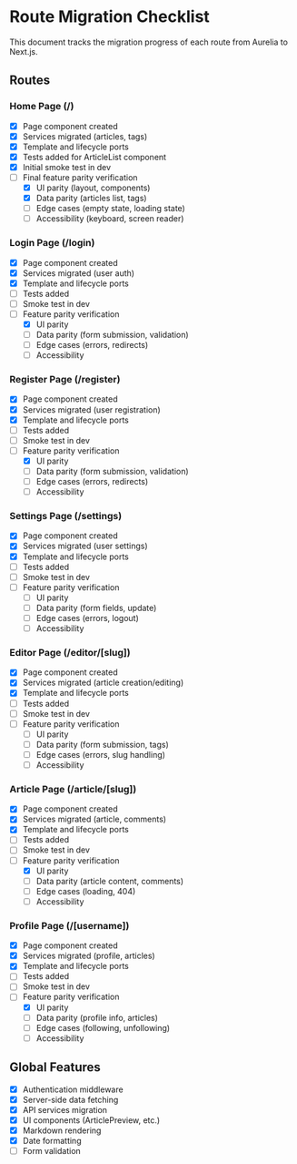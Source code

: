 # Route Migration Checklist

This document tracks the migration progress of each route from Aurelia to Next.js.

## Routes

### Home Page (/)
- [x] Page component created
- [x] Services migrated (articles, tags)
- [x] Template and lifecycle ports
- [x] Tests added for ArticleList component
- [x] Initial smoke test in dev
- [ ] Final feature parity verification
  - [x] UI parity (layout, components)
  - [x] Data parity (articles list, tags)
  - [ ] Edge cases (empty state, loading state)
  - [ ] Accessibility (keyboard, screen reader)

### Login Page (/login)
- [x] Page component created
- [x] Services migrated (user auth)
- [x] Template and lifecycle ports
- [ ] Tests added
- [ ] Smoke test in dev
- [ ] Feature parity verification
  - [x] UI parity
  - [ ] Data parity (form submission, validation)
  - [ ] Edge cases (errors, redirects)
  - [ ] Accessibility

### Register Page (/register)
- [x] Page component created
- [x] Services migrated (user registration)
- [x] Template and lifecycle ports
- [ ] Tests added
- [ ] Smoke test in dev
- [ ] Feature parity verification
  - [x] UI parity
  - [ ] Data parity (form submission, validation)
  - [ ] Edge cases (errors, redirects)
  - [ ] Accessibility

### Settings Page (/settings)
- [x] Page component created
- [x] Services migrated (user settings)
- [x] Template and lifecycle ports
- [ ] Tests added
- [ ] Smoke test in dev
- [ ] Feature parity verification
  - [ ] UI parity
  - [ ] Data parity (form fields, update)
  - [ ] Edge cases (errors, logout)
  - [ ] Accessibility

### Editor Page (/editor/[slug])
- [x] Page component created
- [x] Services migrated (article creation/editing)
- [x] Template and lifecycle ports
- [ ] Tests added
- [ ] Smoke test in dev
- [ ] Feature parity verification
  - [ ] UI parity
  - [ ] Data parity (form submission, tags)
  - [ ] Edge cases (errors, slug handling)
  - [ ] Accessibility

### Article Page (/article/[slug])
- [x] Page component created
- [x] Services migrated (article, comments)
- [x] Template and lifecycle ports
- [ ] Tests added
- [ ] Smoke test in dev
- [ ] Feature parity verification
  - [x] UI parity
  - [ ] Data parity (article content, comments)
  - [ ] Edge cases (loading, 404)
  - [ ] Accessibility

### Profile Page (/[username])
- [x] Page component created
- [x] Services migrated (profile, articles)
- [x] Template and lifecycle ports
- [ ] Tests added
- [ ] Smoke test in dev
- [ ] Feature parity verification
  - [x] UI parity
  - [ ] Data parity (profile info, articles)
  - [ ] Edge cases (following, unfollowing)
  - [ ] Accessibility

## Global Features
- [x] Authentication middleware
- [x] Server-side data fetching
- [x] API services migration
- [x] UI components (ArticlePreview, etc.)
- [x] Markdown rendering
- [x] Date formatting
- [ ] Form validation
